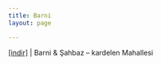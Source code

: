 ```yaml
---
title: Barni
layout: page

---
```

<a href="https://cloud.mail.ru/public/dcbdde4d9fba/Barni%20%26%20%C5%9Eahbaz%20-%20Kardelen%20Mahallesi" target="_blank">[indir]</a>   |   Barni & Şahbaz &#8211; kardelen Mahallesi